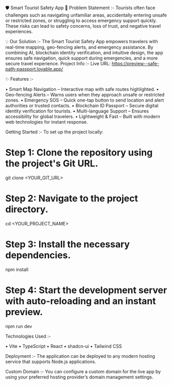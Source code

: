 🛡️ Smart Tourist Safety App
🚨 Problem Statement :-
Tourists often face challenges such as navigating unfamiliar areas, accidentally entering unsafe or restricted zones, or struggling to access emergency support quickly. These risks can lead to safety concerns, loss of trust, and negative travel experiences.

💡 Our Solution :-
The Smart Tourist Safety App empowers travelers with real-time mapping, geo-fencing alerts, and emergency assistance. By combining AI, blockchain identity verification, and intuitive design, the app ensures safe navigation, quick support during emergencies, and a more secure travel experience.
Project Info :-
Live URL: https://preview--safe-path-passport.lovable.app/

✨ Features :-

•	Smart Map Navigation – Interactive map with safe routes highlighted.
•	Geo-fencing Alerts – Warns users when they approach unsafe or restricted zones.
•	Emergency SOS – Quick one-tap button to send location and alert authorities or trusted contacts.
•	Blockchain ID Passport – Secure digital identity verification for tourists.
•	Multi-language Support – Ensures accessibility for global travelers.
•	Lightweight & Fast – Built with modern web technologies for instant response.

Getting Started :-
To set up the project locally:
# Step 1: Clone the repository using the project's Git URL.
git clone <YOUR_GIT_URL>

# Step 2: Navigate to the project directory.
cd <YOUR_PROJECT_NAME>

# Step 3: Install the necessary dependencies.
npm install

# Step 4: Start the development server with auto-reloading and an instant preview.
npm run dev

Technologies Used :-

•	Vite
•	TypeScript
•	React
•	shadcn-ui
•	Tailwind CSS

Deployment :-
The application can be deployed to any modern hosting service that supports Node.js applications.

Custom Domain :-
You can configure a custom domain for the live app by using your preferred hosting provider’s domain management settings.
